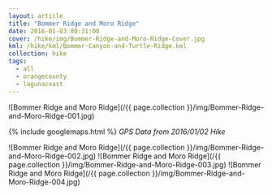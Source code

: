 ```yaml
---
layout: article
title: "Bommer Ridge and Moro Ridge"
date: 2016-01-03 00:31:00
cover: /hike/img/Bommer-Ridge-and-Moro-Ridge-Cover.jpg
kml: /hike/kml/Bommer-Canyon-and-Turtle-Ridge.kml
collection: hike
tags:
  - all
  - orangecounty
  - lagunacoast
---
```


![Bommer Ridge and Moro Ridge](/{{ page.collection }}/img/Bommer-Ridge-and-Moro-Ridge-001.jpg)

<!--more-->

{% include googlemaps.html %}
*GPS Data from 2016/01/02 Hike*

![Bommer Ridge and Moro Ridge](/{{ page.collection }}/img/Bommer-Ridge-and-Moro-Ridge-002.jpg)
![Bommer Ridge and Moro Ridge](/{{ page.collection }}/img/Bommer-Ridge-and-Moro-Ridge-003.jpg)
![Bommer Ridge and Moro Ridge](/{{ page.collection }}/img/Bommer-Ridge-and-Moro-Ridge-004.jpg)
